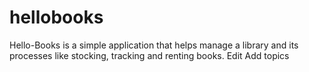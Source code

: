 # hellobooks
Hello-Books is a simple application that helps manage a library and its processes like stocking, tracking and renting books. Edit Add topics
